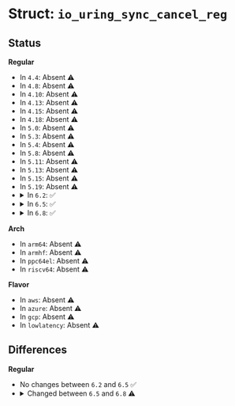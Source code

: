 # Struct: <code>io_uring_sync_cancel_reg</code>

## Status
<b>Regular</b>
<ul>
<li>
In <code>4.4</code>: Absent ⚠️
</li>
<li>
In <code>4.8</code>: Absent ⚠️
</li>
<li>
In <code>4.10</code>: Absent ⚠️
</li>
<li>
In <code>4.13</code>: Absent ⚠️
</li>
<li>
In <code>4.15</code>: Absent ⚠️
</li>
<li>
In <code>4.18</code>: Absent ⚠️
</li>
<li>
In <code>5.0</code>: Absent ⚠️
</li>
<li>
In <code>5.3</code>: Absent ⚠️
</li>
<li>
In <code>5.4</code>: Absent ⚠️
</li>
<li>
In <code>5.8</code>: Absent ⚠️
</li>
<li>
In <code>5.11</code>: Absent ⚠️
</li>
<li>
In <code>5.13</code>: Absent ⚠️
</li>
<li>
In <code>5.15</code>: Absent ⚠️
</li>
<li>
In <code>5.19</code>: Absent ⚠️
</li>
<li>
<details>
<summary>In <code>6.2</code>: ✅</summary>

```c
struct io_uring_sync_cancel_reg {
    __u64 addr;
    __s32 fd;
    __u32 flags;
    struct __kernel_timespec timeout;
    __u64 pad[4];
};
```
</details>
</li>
<li>
<details>
<summary>In <code>6.5</code>: ✅</summary>

```c
struct io_uring_sync_cancel_reg {
    __u64 addr;
    __s32 fd;
    __u32 flags;
    struct __kernel_timespec timeout;
    __u64 pad[4];
};
```
</details>
</li>
<li>
<details>
<summary>In <code>6.8</code>: ✅</summary>

```c
struct io_uring_sync_cancel_reg {
    __u64 addr;
    __s32 fd;
    __u32 flags;
    struct __kernel_timespec timeout;
    __u8 opcode;
    __u8 pad[7];
    __u64 pad2[3];
};
```
</details>
</li>
</ul>
<b>Arch</b>
<ul>
<li>
In <code>arm64</code>: Absent ⚠️
</li>
<li>
In <code>armhf</code>: Absent ⚠️
</li>
<li>
In <code>ppc64el</code>: Absent ⚠️
</li>
<li>
In <code>riscv64</code>: Absent ⚠️
</li>
</ul>
<b>Flavor</b>
<ul>
<li>
In <code>aws</code>: Absent ⚠️
</li>
<li>
In <code>azure</code>: Absent ⚠️
</li>
<li>
In <code>gcp</code>: Absent ⚠️
</li>
<li>
In <code>lowlatency</code>: Absent ⚠️
</li>
</ul>

## Differences
<b>Regular</b>
<ul>
<li>
No changes between <code>6.2</code> and <code>6.5</code> ✅
</li>
<li>
<details>
<summary>Changed between <code>6.5</code> and <code>6.8</code> ⚠️</summary>
<ul>
<li>
<b>Field added. </b>
<code>__u8 opcode</code>
</li>
<li>
<b>Field added. </b>
<code>__u64 pad2[3]</code>
</li>
<li>
<b>Field type changed. </b>
<code>__u64 pad[4]</code> ➡️ <code>__u8 pad[7]</code>
</li>
</ul>
</details>
</li>
</ul>
